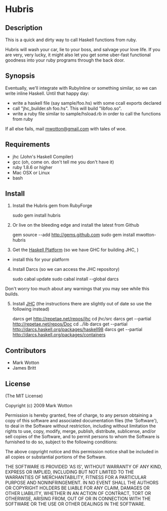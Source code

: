 # Hubris

## Description

This is a quick and dirty way to call Haskell functions from ruby.

Hubris will wash your car, lie to your boss, and salvage your love life.
If you are very, very lucky, it might also let you get some uber-fast
functional goodness into your ruby programs through the back door.

## Synopsis

Eventually, we'll integrate with RubyInline or something similar, 
so we can write inline Haskell. Until that happy day:

* write a haskell file (say sample/foo.hs) with some ccall exports declared
* call "jhc_builder.sh foo.hs". This will build "libfoo.so".
* write a ruby file similar to sample/hsload.rb in order to call the functions from ruby

If all else fails, mail mwotton@gmail.com with tales of woe.

## Requirements


* jhc (John's Haskell Compiler)
* gcc (oh, come on. don't tell me you don't have it)
* ruby 1.8.6 or higher
* Mac OSX or Linux
* bash

## Install

1. Install the Hubris gem from RubyForge

      sudo gem install hubris

2. Or live on the bleeding edge and install the latest from Github

      gem source --add http://gems.github.com
      sudo gem install mwotton-hubris

3. Get the [Haskell Platform][haskell_platform] (so we have GHC for building JHC, )
  * install this for your platform

4. Install Darcs (so we can access the JHC repository)

      sudo cabal update
      sudo cabal install --global darcs

Don't worry too much about any warnings that you may see while this builds.

5. Install [JHC][jhc] (the instructions there are slightly out of date so use the following instead)

      darcs get http://repetae.net/repos/jhc
      cd jhc/src
      darcs get --partial http://repetae.net/repos/Doc
      cd ../lib
      darcs get --partial http://darcs.haskell.org/packages/haskell98
      darcs get --partial http://darcs.haskell.org/packages/containers

## Contributors

* Mark Wotton
* James Britt

## License

(The MIT License)

Copyright (c) 2009 Mark Wotton

Permission is hereby granted, free of charge, to any person obtaining
a copy of this software and associated documentation files (the
'Software'), to deal in the Software without restriction, including
without limitation the rights to use, copy, modify, merge, publish,
distribute, sublicense, and/or sell copies of the Software, and to
permit persons to whom the Software is furnished to do so, subject to
the following conditions:

The above copyright notice and this permission notice shall be
included in all copies or substantial portions of the Software.

THE SOFTWARE IS PROVIDED 'AS IS', WITHOUT WARRANTY OF ANY KIND,
EXPRESS OR IMPLIED, INCLUDING BUT NOT LIMITED TO THE WARRANTIES OF
MERCHANTABILITY, FITNESS FOR A PARTICULAR PURPOSE AND NONINFRINGEMENT.
IN NO EVENT SHALL THE AUTHORS OR COPYRIGHT HOLDERS BE LIABLE FOR ANY
CLAIM, DAMAGES OR OTHER LIABILITY, WHETHER IN AN ACTION OF CONTRACT,
TORT OR OTHERWISE, ARISING FROM, OUT OF OR IN CONNECTION WITH THE
SOFTWARE OR THE USE OR OTHER DEALINGS IN THE SOFTWARE.


[haskell_platform]: http://hackage.haskell.org/platform/
[jhc]: http://repetae.net/computer/jhc/
